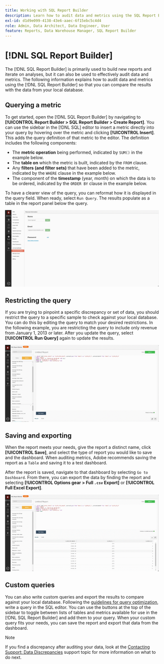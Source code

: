 ```yaml
---
title: Working with SQL Report Builder
description: Learn how to audit data and metrics using the SQL Report Builder so that you can compare the results with the data from your local database.
exl-id: d1d9e099-4138-43e6-aaec-6f15ebc5c4d4
role: Admin, Data Architect, Data Engineer, User
feature: Reports, Data Warehouse Manager, SQL Report Builder
---
```

# [!DNL SQL Report Builder]

The [!DNL SQL Report Builder] is primarily used to build new reports and iterate on analyses, but it can also be used to effectively audit data and metrics. The following information explains how to audit data and metrics using the [!DNL SQL Report Builder] so that you can compare the results with the data from your local database.

## Querying a metric

To get started, open the [!DNL SQL Report Builder] by navigating to **[!UICONTROL Report Builder > SQL Report Builder > Create Report]**. You can use the sidebar in the [!DNL SQL] editor to insert a metric directly into your query by hovering over the metric and clicking **[!UICONTROL Insert]**. This adds the query definition of that metric to the editor. The definition includes the following components:

-  The **metric operation** being performed, indicated by `SUM()` in the example below.
-  The **table on** which the metric is built, indicated by the `FROM` clause.
-  Any **filters (and filter sets)** that have been added to the metric, indicated by the `WHERE` clause in the example below.
-  The component of the **timestamp** (year, month) on which the data is to be ordered, indicated by the `ORDER BY` clause in the example below.

To have a clearer view of the query, you can reformat how it is displayed in the query field. When ready, select `Run Query`. The results populate as a table in the report panel below the query.

![](../../assets/run-query-results.gif)

## Restricting the query

If you are trying to pinpoint a specific discrepancy or set of data, you should restrict the query to a specific sample to check against your local database. You can do this by editing the query to match your desired restrictions. In the following example, you are restricting the query to include only revenue from January 1, 2013 or later. After you update the query, select **[!UICONTROL Run Query]** again to update the results.

![](../../assets/restricting-query.gif)

## Saving and exporting

When the report meets your needs, give the report a distinct name, click **[!UICONTROL Save]**, and select the type of report you would like to save and the dashboard. When auditing metrics, Adobe recommends saving the report as a `Table` and saving it to a test dashboard.

After the report is saved, navigate to that dashboard by selecting `Go to Dashboard`. From there, you can export the data by finding the report and selecting **[!UICONTROL Options gear > Full `.csv` Export]** or **[!UICONTROL Full Excel Export]**.

![](../../assets/export-dboard-data.gif)

## Custom queries

You can also write custom queries and export the results to compare against your local database. Following the [guidelines for query optimization](../../best-practices/optimizing-your-sql-queries.md), write a query in the SQL editor. You can use the buttons at the top of the sidebar to toggle between lists of tables and metrics available for use in the [!DNL SQL Report Builder] and add them to your query. When your custom query fits your needs, you can save the report and export that data from the dashboard.

>[!NOTE]
>
>If you find a discrepancy after auditing your data, look at the [Contacting Support: Data Discrepancies](https://experienceleague.adobe.com/docs/commerce-knowledge-base/kb/troubleshooting/miscellaneous/mbi-data-discrepancies.html) support topic for more information on what to do next.
